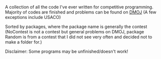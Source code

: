 A collection of all the code I've ever written for competitive programming. Majority of codes are finished and problems can be found on [DMOJ](https://dmoj.ca/) (A few exceptions include USACO)

Sorted by packages, where the package name is generally the contest (NoContest is not a contest but general problems on DMOJ, package Random is from a contest that I did not see very often and decided not to make a folder for.)

Disclaimer: Some programs may be unfinished/doesn't work!
